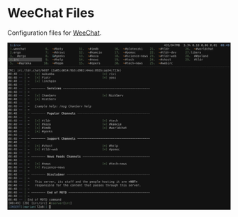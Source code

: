 # WeeChat Files

Configuration files for [WeeChat](https://weechat.org).

![WeeChat Screenshot](weechat.PNG)
